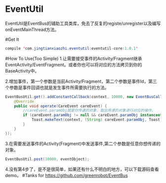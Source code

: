 # EventUtil
EventUtil是EventBus的辅助工具类库，免去了反复的registe/unregister以及编写onEventMainThread方法。

#Get It
```java  
compile 'com.jingtianxiaozhi.eventutil:eventutil-core:1.0.1'
```

#How To Use(Too Simple)
1.让需要接受事件的Activity/Fragment继承EventActivity/EventFragment。或者你也可以将对应的方法拷贝到你的BaseActivity中。

2.增加事件，第一个参数是当前Activity/Fragment，第二个参数是事件Id，第三个参数是事件回调也就是发生事件所需要执行的方法。
```java  
EventBusUtil.get().addConstantCallback(context, 10000, new EventBusCallback() {
    @Override
    public void operate(CareEvent careEvent) {
        //careEvent.paramObj就是你传递的对象，取出传递的对象进行对应的操作。
        if (careEvent.paramObj != null && careEvent.paramObj instanceof String) {
            Toast.makeText(context, (String) careEvent.paramObj, Toast.LENGTH_SHORT).show();
        }
    }
});
```

3.在需要发送事件的Activity(Fragment)中发送事件,第二个参数是任意你想传递的对象。
```java
EventBusUtil.post(10000, eventObject);
```
4.没有第4步了，是不是很简单，如果还有什么不明白的地方，可以下载源码查看demo。
#Tanks for
https://github.com/greenrobot/EventBus
